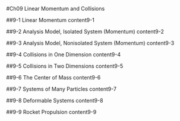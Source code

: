#Ch09 Linear Momentum and Collisions


##9-1 Linear Momentum
content9-1

##9-2 Analysis Model, Isolated System (Momentum)
content9-2

##9-3 Analysis Model, Nonisolated System (Momentum)
content9-3

##9-4 Collisions in One Dimension
content9-4

##9-5 Collisions in Two Dimensions
content9-5

##9-6 The Center of Mass
content9-6

##9-7 Systems of Many Particles
content9-7

##9-8 Deformable Systems
content9-8

##9-9 Rocket Propulsion
content9-9
